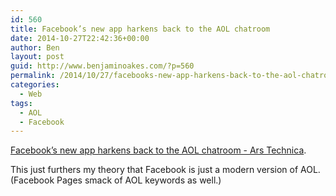 ```yaml
---
id: 560
title: Facebook’s new app harkens back to the AOL chatroom
date: 2014-10-27T22:42:36+00:00
author: Ben
layout: post
guid: http://www.benjaminoakes.com/?p=560
permalink: /2014/10/27/facebooks-new-app-harkens-back-to-the-aol-chatroom/
categories:
  - Web
tags:
  - AOL
  - Facebook
---
```

[Facebook’s new app harkens back to the AOL chatroom - Ars Technica](http://arstechnica.com/business/2014/10/facebooks-new-app-harkens-back-to-the-aol-chatroom/).

This just furthers my theory that Facebook is just a modern version of AOL. (Facebook Pages smack of AOL keywords as well.)